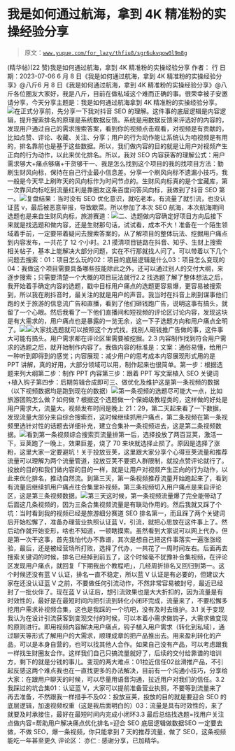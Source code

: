 # 我是如何通过航海，拿到 4K 精准粉的实操经验分享

> 原文：[`www.yuque.com/for_lazy/thfiu8/sgr6ukvqow0l9m8g`](https://www.yuque.com/for_lazy/thfiu8/sgr6ukvqow0l9m8g)

<ne-h2 id="2401ab41" data-lake-id="2401ab41"><ne-heading-ext><ne-heading-anchor></ne-heading-anchor><ne-heading-fold></ne-heading-fold></ne-heading-ext><ne-heading-content><ne-text id="uff36ccf1">(精华帖)(22 赞)我是如何通过航海，拿到 4K 精准粉的实操经验分享</ne-text></ne-heading-content></ne-h2> <ne-p id="u47a00ced" data-lake-id="u47a00ced"><ne-text id="u542474fb">作者： 行</ne-text></ne-p> <ne-p id="u87c9f7ec" data-lake-id="u87c9f7ec"><ne-text id="u5ef700d0">日期：2023-07-06</ne-text></ne-p> <ne-p id="u27a079b0" data-lake-id="u27a079b0"><ne-text id="uac9d0cfe">6 月 8 日《我是如何通过航海，拿到 4K 精准粉的实操经验分享》@八斤</ne-text><ne-text id="u4c8e5484">6 月 8 日《我是如何通过航海</ne-text><ne-text id="u0134fb9c">，</ne-text><ne-text id="u0642fc52">拿到 4K 精准粉的实操经验分享》@八斤</ne-text><ne-text id="uf18c92a9">各位圈友大家好，我是八斤，目前在做私域这个难而正确的事。</ne-text><ne-text id="u5d35d39e">很荣幸被子安邀请分享，今天分享主题是：我是如何通过航海拿到 4K 精准粉的实操经验分享。</ne-text><ne-card data-card-name="image" data-card-type="inline" id="WHvoe" data-event-boundary="card">![](img/93728a05585d1e47f8a3283436de4125.png)<ne-text id="ue84d60ef">在正式分享前，先分享一下我对抖音</ne-text> <ne-text id="ubc1263b9">SEO</ne-text> <ne-text id="u1674afb3">的理解。</ne-text><ne-text id="ue890bb32">这件事的底层逻辑是内容逻辑，提升搜索排名的原理是系统数据反馈。</ne-text><ne-text id="u54d632f6">系统是用数据反馈来评选好的内容的，发现用户通过自己的需求搜索答案，看到你的视频点击观看，对视频是有贡献的，比如点赞、评论、收藏、关注、分享；</ne-text><ne-text id="u9806268e">用户的行为动作能让系统认为咱视频是有用的，排名靠前也是基于这些数据。</ne-text><ne-text id="uc5a9a318">所以，我们做内容的目的就是让用户对视频产生正向的行为动作，以此来优化排名。所以，我对</ne-text> <ne-text id="uf0939818">SEO</ne-text> <ne-text id="ue1474ce8">内容获客的理解公式：用户需求够大+痛点够痛+干货够干</ne-text><ne-text id="u43259021">一、我是怎么找到这个项目的</ne-text><ne-text id="u0bc3f271">我的找项目方法：</ne-text><ne-text id="ue4909050">勤刷生财风向标，保持在自己行业最小信息差。</ne-text><ne-text id="uebc5bf67">分享一个刷风向标不遗漏小技巧，我一般是今天早上刷昨天的风向标作为时间节点的。生财风向标真的是个宝藏库，第一次靠风向标吃到流量红利是靠圈友这条百度问答风向标，我做到了抖音</ne-text> <ne-text id="uc86b5db3">SEO</ne-text> <ne-text id="ud1ca55e4">第一。</ne-text><ne-card data-card-name="image" data-card-type="inline" id="oNHNB" data-event-boundary="card">![](img/1341658cd5e9721d0cb988be70c47f84.png)<ne-text id="ue02e9ca5">复盘结果：当时没有</ne-text> <ne-text id="uef0a5d78">SEO</ne-text> <ne-text id="u1a430b36">优化意识，就吃老本，有流量了就引流，也没认证蓝 v，最后被恶意举报，导致歇菜。</ne-text><ne-text id="uc5c7668f">所以参加了本次</ne-text> <ne-text id="u60dcef82">SEO</ne-text> <ne-text id="u872e6c20">航海，本次航海期间选题也是来自生财风向标，旅游赛道：</ne-text><ne-card data-card-name="image" data-card-type="inline" id="VBKLU" data-event-boundary="card">![](img/99919322ef23d30ffa61d822cf410b9a.png)<ne-text id="u4bd54ee2">二、选题做内容</ne-text><ne-text id="u983c6e66">确定好项目方向后接下来就是找选题和做内容，还是生财那句话，试试看，成本不大！</ne-text><ne-text id="ua2f7a0c6">准备在一个陌生领域着手前，一定要带着疑问去搜索答案的，从了解项目的整体玩法、挖掘用户痛点到内容发布，一共花了 12 个小时。</ne-text><ne-text id="u8dc785ba">2.1 摸清项目链路</ne-text><ne-text id="u972b6f57">在抖音、知乎、生财上搜索相关帖子，基本上能解决大部分问题，实在不行那就找人问了</ne-text><ne-text id="ue5211b2b">。</ne-text><ne-text id="u24e1926c">可以</ne-text><ne-text id="u62dee6f1">带着以下几个问题去搜索：</ne-text><ne-text id="ua2bbc4e8">01：项目怎么玩的</ne-text><ne-text id="u35208f5b">02：项目的底层逻辑是什么</ne-text><ne-text id="u5d39d6b7">03：项目怎么变现的</ne-text><ne-text id="uec555dde">04：我做这个项目需要具备哪些技能</ne-text><ne-text id="u0d857e51">除此之外，还可以通过别人的交付大纲，来逐步搜索；只需要清楚一个大概的项目玩法就行</ne-text><ne-text id="uf5673f40">2.2 找选题</ne-text><ne-text id="u9ed109f9">了解了整体想法之后，我开始着手确定内容的选题，戳中目标用户痛点的选题更容易爆，更容易被搜索到，所以我在刷抖音时，最关注的就是用户的声音。</ne-text><ne-text id="ub51a8fad">我当时</ne-text><ne-text id="u40076f08">在抖音上刷到谋事他们跑的关于旅游的信息流广告和直播，看到</ne-text><ne-text id="u94315f61">了</ne-text><ne-text id="ud4fe6a45">他们砸钱跑广告，说明这事有搞头，就留了一个心眼</ne-text><ne-text id="u2fccf839">。然后我</ne-text><ne-text id="udd1fd8ba">看了一下他们直播间和短视频的评论区讨论</ne-text><ne-text id="ud573459a">内容</ne-text><ne-text id="u15ff2bb5">，发现这块是有大需求的，用户痛点也是暴露的一览无余，这一下子选题方向和用户痛点全明了</ne-text><ne-text id="ue5e52b85">。</ne-text><ne-card data-card-name="image" data-card-type="inline" id="Bn4oP" data-event-boundary="card">![](img/561ebd66f80b9377f38c891378490a62.png)<ne-card data-card-name="image" data-card-type="inline" id="pf4DQ" data-event-boundary="card">![](img/5b1d8c62f22ea1e8780b5c2bbff1ff01.png)<ne-text id="ubd260e40">大家找选题就可以按照这个方式找，找别人砸钱推广告做的事，这件事大可能有搞头</ne-text><ne-text id="ucbf61d77">。</ne-text><ne-text id="u65447b7a">用户需求都在评论区里需要被挖掘</ne-text><ne-text id="uddb7d03c">。</ne-text><ne-text id="u4cfc7313">2.3 内容制作</ne-text><ne-text id="u9bf96aca">找到符合用户需求的选题之后，就开始制作内容了。</ne-text><ne-text id="u8e9b2be8">我做内容的标准是</ne-text><ne-text id="u6a542cfd">：</ne-text><ne-text id="u01df62ac">文案：通俗易懂，给用户一种听到即得到的感觉</ne-text><ne-text id="uc2d611a4">；</ne-text><ne-text id="ua5506f79">内容展现：减少用户的思考成本</ne-text><ne-text id="u3eb715d8">内容展现形式用的是 PPT 讲解，真的好用，大部分领域可以用，制作起来也很简单。</ne-text><ne-text id="uce66686a">第一步：根据选题来列大纲</ne-text><ne-text id="ua8dd9062">第二步：制作 PPT 内容</ne-text><ne-text id="u8930a295">第三步：跟着 PPT 写文案植入</ne-text> <ne-text id="u70949340">SEO</ne-text> <ne-text id="u0a431e4e">关键词+植入钩子</ne-text><ne-text id="u0cc5e871">第四步：后期剪辑合成即可</ne-text><ne-text id="u90118b4a">三、做优化及维护</ne-text><ne-text id="u81cd52e7">这是第一条视频的数据（以下视频数据均是跑到现在的数据）</ne-text><ne-card data-card-name="image" data-card-type="inline" id="ldLz6" data-event-boundary="card">![](img/d2a87e448dffb6000b6e3c70783cef1b.png)<ne-text id="ua6b2f666">第一条视频的选题尽可能大一点，</ne-text><ne-text id="u6020e43e">比如</ne-text><ne-text id="u875c9267">旅游团购</ne-text><ne-text id="u7b78b327">怎么做</ne-text><ne-text id="u7092a72c">？</ne-text><ne-text id="u8b21a40c">如何做</ne-text><ne-text id="u0b413a97">？根据这个选题</ne-text><ne-text id="ua05049f8">做一个保姆级教程类的，</ne-text><ne-text id="u3fc09288">这样做的好处是用户需求大，流量大。</ne-text><ne-text id="uf5f28d96">视频发布时间是晚上 21：29，第二天起来看了一下数据，发现流量大部分来自综合搜索页，这时候继续抓</ne-text><ne-text id="ubd03bfc7">用户痛点</ne-text><ne-text id="ufd898e58">，</ne-text><ne-text id="uf19703e9">第二条视频在第一条视频里选针对性的话题去详细补充，</ne-text><ne-text id="u7ae483c5">建立合集补一条视频进去，这是第二条视频数据。</ne-text><ne-card data-card-name="image" data-card-type="inline" id="RCFhi" data-event-boundary="card">![](img/c3d1d226ac88efca717f446e5f31afce.png)<ne-text id="u0a82b779">看到第一条视频综合搜索页流量排第一后，选择投放了两百豆荚，激活一下，豆荚跑了一晚上，效果巨差，烧了 70 来块就选择止损了。原因是选择了涨粉，这里大家一定要避坑！</ne-text><ne-text id="u398771ab">关于投放豆荚，这里跟大家分享个心得</ne-text><ne-text id="ufdb1ff79">豆荚流量和推荐流量可以理解为两个流量管道，投放豆荚不要把人群限制，就投点赞评论就行了。投放的目的和我们做内容的目的一样，就是让用户对视频产生正向的行为动作，以此来优化排名，推动自然流</ne-text><ne-text id="ucd1438d5">。</ne-text><ne-text id="u56e1863d">到第三天，第一条视频推荐流量开始跑起来了，看到有流量后继续抓用户痛点往合集里补视频，</ne-text><ne-text id="ud12a1229">第三条视频切入用户痛点是来自评论区，</ne-text><ne-text id="ubdee63cf">这是第三条视频数据</ne-text><ne-text id="u47cecd5c">。</ne-text><ne-card data-card-name="image" data-card-type="inline" id="q6Vyl" data-event-boundary="card">![](img/16c1b70504a43d618eb808c8cb8183f0.png)<ne-text id="u831570b5">第三天这时候，第一条视频流量爆了完全能带动了后面这几条视频的，因为三条合集视频流量是有联动作用的。</ne-text><ne-text id="u556646b3">然后我就又踩了个坑：</ne-text><ne-text id="u3348888c">当时看到我的视频已经是旅游细分赛道</ne-text> <ne-text id="u34c346e4">SEO</ne-text> <ne-text id="u0eae681f">排名第一，而且踩了两个关键词后开始松懈了，准备办理营业执照认证蓝 V，引流，就把心思放在这件事上了。</ne-text><ne-text id="u94eaa7e5">然后</ne-text><ne-text id="u93128bd5">动作</ne-text><ne-text id="u62ac03e6">就</ne-text><ne-text id="u89924aea">开始变形，啥也不知道</ne-text><ne-text id="u0b7e9722">，</ne-text><ne-text id="uaac3e0dd">一顿</ne-text><ne-text id="ua6a87c32">瞎</ne-text><ne-text id="u90343bcb">摸索</ne-text><ne-text id="u9484cbda">。虽然</ne-text><ne-text id="u1cf34c3c">看到大家说可以网上代办，</ne-text><ne-text id="u1a5eb831">但是</ne-text><ne-text id="u5da9622d">第一次干这事，首先</ne-text><ne-text id="u901230e8">我</ne-text><ne-text id="u50c7ca97">怕</ne-text><ne-text id="u4f139a66">代办</ne-text><ne-text id="u16702037">不靠谱，其次是想自己把这件事落实一遍涨涨经验，最后，还是被经营场所打败，选择了代办，一共花了一周时间左右。</ne-text><ne-text id="u2c1e929a">后面再去搜索关键词的时候，排名已经掉到前五了，这个时候毫不犹豫补合集视频，在评论区发现用户痛点，就回复「下期我出个教程吧」，几经周折排名又回归到第一。</ne-text><ne-text id="u48762d41">这个时候还没有蓝 V 认证，排名一直不稳定，所以蓝 V 认证是有必要的，但建议大家在还没认证蓝 V 之前，不要做任何引流动作，不然非常容易被封号，最近已经封了一批伙伴了。</ne-text><ne-text id="ua4cd4d40">现在蓝 V 认证后，想引流效果也是大大折扣的，因为流量是有时效性的，最好是在最短时间内把引流到转化小闭环</ne-text><ne-text id="u39c1c9a6">完成，流量来了，不要松懈多挖用户需求补视频合集，这也是我踩的一个坑吧，没有及时去维护。</ne-text><ne-text id="uc0d53997">3.1 关于变现</ne-text><ne-text id="u71797972">我认为</ne-text><ne-text id="ue74a2973">在设计引流获客到变现交付的时候，</ne-text><ne-text id="u968c0c2b">可以</ne-text><ne-text id="u8d69dec0">本着小需求做钩子，大需求做变现的原则进行</ne-text><ne-text id="u1e278b40">。</ne-text><ne-text id="ubedfcd98">即</ne-text><ne-text id="u97ee3cbe">用视频内容解决用户痛点，钩子植入用户需求（转化到私域），通过聊天等形式了解用户的大需求，顺理成章的把产品推出去</ne-text><ne-text id="u4fa3f998">。</ne-text><ne-text id="uf1fd4c06">用来盈利转化的</ne-text><ne-text id="u83f6abc7">产品</ne-text><ne-text id="u7bc72b38">，</ne-text><ne-text id="u2272da2a">可以是本身自营的，</ne-text><ne-text id="ub52e21d2">也可以找其他人合作。</ne-text><ne-text id="u38dc0306">如果</ne-text><ne-text id="uf91d3e46">自己</ne-text><ne-text id="uc4d0570f">没有</ne-text><ne-text id="uda144f10">产品，可以考虑</ne-text><ne-text id="u2f22d99a">跟我一样找生财圈友合作</ne-text><ne-text id="u92d2e1ab">。这样</ne-text><ne-text id="u29f224a8">我们</ne-text><ne-text id="u790f9c67">自己只</ne-text><ne-text id="ud7036849">搞流量就好了，</ne-text><ne-text id="ue715b785">后续的</ne-text><ne-text id="u93f3cc63">交付给靠谱的培训方，剩下的就是分钱的事儿</ne-text><ne-text id="u62ffb35a">。</ne-text><ne-text id="ud2123485">变现的两大难点</ne-text><ne-text id="ubc4dfafb">：</ne-text><ne-text id="u861cbf36">01</ne-text><ne-text id="u86689b2f">拉近信任</ne-text><ne-text id="ud44b1632">02</ne-text><ne-text id="u0441ddd5">丝滑推产品，不引起反感</ne-text><ne-text id="u7a485cca">这两个难点我也在一直找更多的办法解决，目前有一个沟通小技巧，分享给大家：</ne-text><ne-text id="ue99e1e67">在跟用户聊天的时候，</ne-text><ne-text id="u8691a59f">可以</ne-text><ne-text id="uf2036640">尽量用语音沟通，拉近用户对我们的信任</ne-text><ne-text id="u8570ca36">。</ne-text><ne-text id="uc220d3ea">3.2</ne-text> <ne-text id="uf955caca">我踩过的坑合集</ne-text><ne-text id="u325bd3a3">01：认证蓝 V，大家可以提前准备营业执照，不要等到流量来了再去准备，不然跟我一样措手不及</ne-text><ne-text id="u2eff502d">02：投放豆荚，投放的目的就是要迎合</ne-text> <ne-text id="ud3e3bdfe">SEO</ne-text> <ne-text id="ud3a28ac7">的底层逻辑，加速视频权重（这是我后面明白的）</ne-text><ne-text id="u160f2796">03：流量是具有时效性的，来了就要及时承接住，最好在最短时间内完成小闭环</ne-text><ne-text id="u1aacdfe7">3.3</ne-text> <ne-text id="u59ec5ff2">最后总结</ne-text><ne-text id="u7fe8c223">找选题=找用户关注点</ne-text><ne-text id="ud6abe772">做内容=帮助用户解决痛点</ne-text><ne-text id="u30e2ee8d">优化排名=迎合</ne-text> <ne-text id="u9d563df7">SEO</ne-text> <ne-text id="u12bc2f27">底层逻辑做数据</ne-text><ne-text id="u94e1a048">SEO</ne-text> <ne-text id="u3c2abab9">一定要去做，不做 SEO，爆一条视频，你只能拿到 7 天的推荐流量，做了 SEO，这条视频能吃一年甚至更久</ne-text>  <ne-hole id="u5e6a37ce" data-lake-id="u5e6a37ce"><ne-card data-card-name="hr" data-card-type="block" id="vNbjr" data-event-boundary="card"><ne-p id="u604acd08" data-lake-id="u604acd08"><ne-text id="u11b7d143">评论区：</ne-text></ne-p> <ne-p id="u30614cdc" data-lake-id="u30614cdc"><ne-text id="u68407745">亦仁 : 感谢分享，已加精华。</ne-text></ne-p></ne-card></ne-hole></ne-card></ne-card></ne-card></ne-card></ne-card></ne-card></ne-card></ne-card></ne-p>